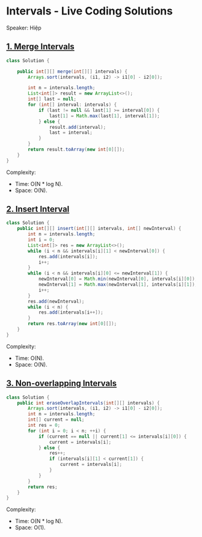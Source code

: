 # Intervals - Live Coding Solutions

Speaker: Hiệp
## [1. Merge Intervals](https://leetcode.com/problems/merge-intervals/)

```java
class Solution {

    public int[][] merge(int[][] intervals) {
        Arrays.sort(intervals, (i1, i2) -> i1[0] - i2[0]);

        int n = intervals.length;
        List<int[]> result = new ArrayList<>();
        int[] last = null;
        for (int[] interval: intervals) {
            if (last != null && last[1] >= interval[0]) {
                last[1] = Math.max(last[1], interval[1]);
            } else {
                result.add(interval);
                last = interval;
            }
        }
        return result.toArray(new int[0][]);
    }
}
```

Complexity:

- Time: O(N * log N).
- Space: O(N).

## [2. Insert Interval](https://leetcode.com/problems/insert-interval/description/)

```java
class Solution {
    public int[][] insert(int[][] intervals, int[] newInterval) {
        int n = intervals.length;
        int i = 0;
        List<int[]> res = new ArrayList<>();
        while (i < n && intervals[i][1] < newInterval[0]) {
            res.add(intervals[i]);
            i++;
        }
        while (i < n && intervals[i][0] <= newInterval[1]) {
            newInterval[0] = Math.min(newInterval[0], intervals[i][0]);
            newInterval[1] = Math.max(newInterval[1], intervals[i][1]);
            i++;
        }
        res.add(newInterval);
        while (i < n) {
            res.add(intervals[i++]);
        }
        return res.toArray(new int[0][]);
    }
}
```

Complexity:

- Time: O(N).
- Space: O(N).

## [3. Non-overlapping Intervals](https://leetcode.com/problems/non-overlapping-intervals/description/)

```java
class Solution {
    public int eraseOverlapIntervals(int[][] intervals) {
        Arrays.sort(intervals, (i1, i2) -> i1[0] - i2[0]);
        int n = intervals.length;
        int[] current = null;
        int res = 0;
        for (int i = 0; i < n; ++i) {
            if (current == null || current[1] <= intervals[i][0]) {
                current = intervals[i];
            } else {
                res++;
                if (intervals[i][1] < current[1]) {
                    current = intervals[i];
                }
            }
        }
        return res;
    }
}
```

Complexity:

- Time: O(N * log N).
- Space: O(1).

